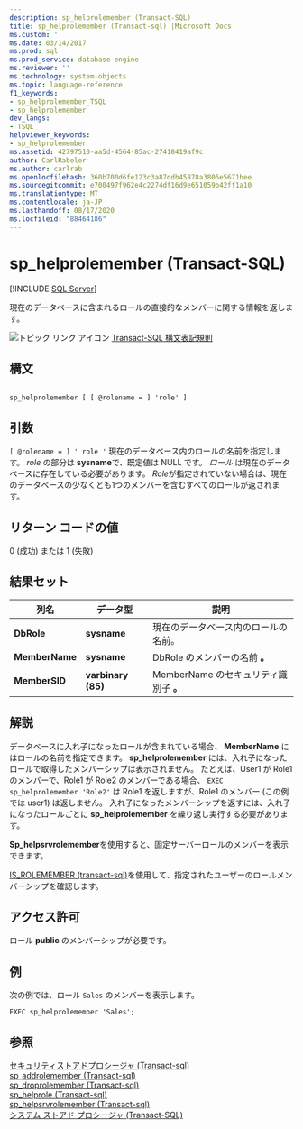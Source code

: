 ```yaml
---
description: sp_helprolemember (Transact-SQL)
title: sp_helprolemember (Transact-sql) |Microsoft Docs
ms.custom: ''
ms.date: 03/14/2017
ms.prod: sql
ms.prod_service: database-engine
ms.reviewer: ''
ms.technology: system-objects
ms.topic: language-reference
f1_keywords:
- sp_helprolemember_TSQL
- sp_helprolemember
dev_langs:
- TSQL
helpviewer_keywords:
- sp_helprolemember
ms.assetid: 42797510-aa5d-4564-85ac-27418419af9c
author: CarlRabeler
ms.author: carlrab
ms.openlocfilehash: 360b700d6fe123c3a87ddb45878a3806e5671bee
ms.sourcegitcommit: e700497f962e4c2274df16d9e651059b42ff1a10
ms.translationtype: MT
ms.contentlocale: ja-JP
ms.lasthandoff: 08/17/2020
ms.locfileid: "88464186"
---
```

# <a name="sp_helprolemember-transact-sql"></a>sp_helprolemember (Transact-SQL)
[!INCLUDE [SQL Server](../../includes/applies-to-version/sqlserver.md)]

  現在のデータベースに含まれるロールの直接的なメンバーに関する情報を返します。  
  
 ![トピック リンク アイコン](../../database-engine/configure-windows/media/topic-link.gif "トピック リンク アイコン") [Transact-SQL 構文表記規則](../../t-sql/language-elements/transact-sql-syntax-conventions-transact-sql.md)  
  
## <a name="syntax"></a>構文  
  
```  
  
sp_helprolemember [ [ @rolename = ] 'role' ]  
```  
  
## <a name="arguments"></a>引数  
`[ @rolename = ] ' role '` 現在のデータベース内のロールの名前を指定します。 *role* の部分は **sysname**で、既定値は NULL です。 *ロール* は現在のデータベースに存在している必要があります。 *Role*が指定されていない場合は、現在のデータベースの少なくとも1つのメンバーを含むすべてのロールが返されます。  
  
## <a name="return-code-values"></a>リターン コードの値  
 0 (成功) または 1 (失敗)  
  
## <a name="result-sets"></a>結果セット  
  
|列名|データ型|説明|  
|-----------------|---------------|-----------------|  
|**DbRole**|**sysname**|現在のデータベース内のロールの名前。|  
|**MemberName**|**sysname**|DbRole のメンバーの名前 **。**|  
|**MemberSID**|**varbinary (85)**|MemberName のセキュリティ識別子 **。**|  
  
## <a name="remarks"></a>解説  
 データベースに入れ子になったロールが含まれている場合、 **MemberName** にはロールの名前を指定できます。 **sp_helprolemember** には、入れ子になったロールで取得したメンバーシップは表示されません。 たとえば、User1 が Role1 のメンバーで、Role1 が Role2 のメンバーである場合、 `EXEC sp_helprolemember 'Role2'` は Role1 を返しますが、Role1 のメンバー (この例では user1) は返しません。 入れ子になったメンバーシップを返すには、入れ子になったロールごとに **sp_helprolemember** を繰り返し実行する必要があります。  
  
 **Sp_helpsrvrolemember**を使用すると、固定サーバーロールのメンバーを表示できます。  
  
 [IS_ROLEMEMBER &#40;transact-sql&#41;](../../t-sql/functions/is-rolemember-transact-sql.md)を使用して、指定されたユーザーのロールメンバーシップを確認します。  
  
## <a name="permissions"></a>アクセス許可  
 ロール **public** のメンバーシップが必要です。  
  
## <a name="examples"></a>例  
 次の例では、ロール `Sales` のメンバーを表示します。  
  
```  
EXEC sp_helprolemember 'Sales';  
```  
  
## <a name="see-also"></a>参照  
 [セキュリティストアドプロシージャ &#40;Transact-sql&#41;](../../relational-databases/system-stored-procedures/security-stored-procedures-transact-sql.md)   
 [sp_addrolemember &#40;Transact-sql&#41;](../../relational-databases/system-stored-procedures/sp-addrolemember-transact-sql.md)   
 [sp_droprolemember &#40;Transact-sql&#41;](../../relational-databases/system-stored-procedures/sp-droprolemember-transact-sql.md)   
 [sp_helprole &#40;Transact-sql&#41;](../../relational-databases/system-stored-procedures/sp-helprole-transact-sql.md)   
 [sp_helpsrvrolemember &#40;Transact-sql&#41;](../../relational-databases/system-stored-procedures/sp-helpsrvrolemember-transact-sql.md)   
 [システム ストアド プロシージャ &#40;Transact-SQL&#41;](../../relational-databases/system-stored-procedures/system-stored-procedures-transact-sql.md)  
  
  
